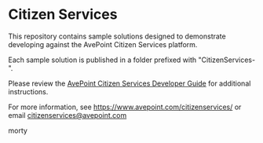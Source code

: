 # Citizen Services

This repository contains sample solutions designed to demonstrate developing against the AvePoint Citizen Services platform.

Each sample solution is published in a folder prefixed with "CitizenServices-".

Please review the [AvePoint Citizen Services Developer Guide](https://www.avepoint.com/assets/pdf/user_guides/AvePoint_Citizen_Service_Developer_Guide.pdf "AvePoint Citizen Services Developer Guide") for additional instructions.

For more information, see https://www.avepoint.com/citizenservices/ or email citizenservices@avepoint.com

morty

